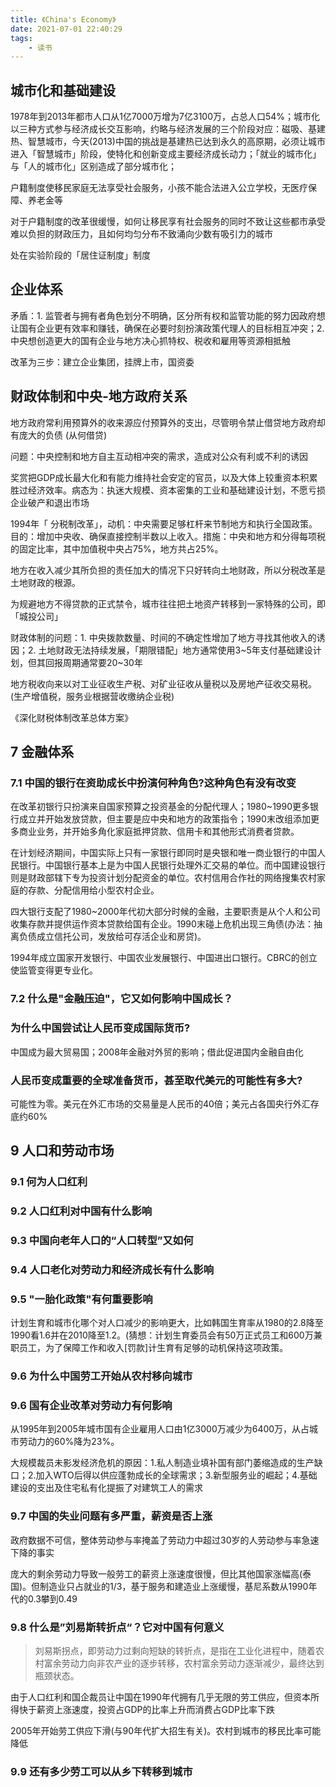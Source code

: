 ```yaml
---
title: 《China's Economy》
date: 2021-07-01 22:40:29
tags:
    - 读书
---
```

## 城市化和基础建设

1978年到2013年都市人口从1亿7000万增为7亿3100万，占总人口54%；城市化以三种方式参与经济成长交互影响，约略与经济发展的三个阶段对应：磁吸、基建热、智慧城市，今天(2013)中国的挑战是基建热已达到永久的高原期，必须让城市进入「智慧城市」阶段，使特化和创新变成主要经济成长动力；「就业的城市化」与「人的城市化」区别造成了部分城市化；

户籍制度使移民家庭无法享受社会服务，小孩不能合法进入公立学校，无医疗保障、养老金等

对于户籍制度的改革很缓慢，如何让移民享有社会服务的同时不致让这些都市承受难以负担的财政压力，且如何均匀分布不致涌向少数有吸引力的城市

处在实验阶段的「居住证制度」制度

## 企业体系

矛盾：1. 监管者与拥有者角色划分不明确，区分所有权和监管功能的努力因政府想让国有企业更有效率和赚钱，确保在必要时刻扮演政策代理人的目标相互冲突；2. 中央想创造更大的国有企业与地方决心抓特权、税收和雇用等资源相抵触

改革为三步：建立企业集团，挂牌上市，国资委

## 财政体制和中央-地方政府关系

地方政府常利用预算外的收来源应付预算外的支出，尽管明令禁止借贷地方政府却有庞大的负债 (从何借贷)

问题：中央控制和地方自主互动相冲突的需求，造成对公众有利或不利的诱因

奖赏把GDP成长最大化和有能力维持社会安定的官员，以及大体上较重资本积累胜过经济效率。病态为：执迷大规模、资本密集的工业和基础建设计划，不愿亏损企业破产和退出市场

1994年「 分税制改革」，动机：中央需要足够杠杆来节制地方和执行全国政策。目的：增加中央收、确保直接控制半数以上收入。措施：中央和地方和分得每项税的固定比率，其中加值税中央占75%，地方共占25%。

地方在收入减少其所负担的责任加大的情况下只好转向土地财政，所以分税改革是土地财政的根源。

为规避地方不得贷款的正式禁令，城市往往把土地资产转移到一家特殊的公司，即「城投公司」

财政体制的问题：1. 中央拨款数量、时间的不确定性增加了地方寻找其他收入的诱因；2. 土地财政无法持续发展，「期限错配」地方通常使用3~5年支付基础建设计划，但其回报周期通常要20~30年

地方税收向来以对工业征收生产税、对矿业征收从量税以及房地产征收交易税。(生产增值税，服务业根据营收缴纳企业税) 

《深化财税体制改革总体方案》

## 7 金融体系
### 7.1 中国的银行在资助成长中扮演何种角色?这种角色有没有改变
在改革初银行只扮演来自国家预算之投资基金的分配代理人；1980~1990更多银行成立并开始发放贷款，但主要是应中央和地方的政策指令；1990末改组添加更多商业业务，并开始多角化家庭抵押贷款、信用卡和其他形式消费者贷款。

在计划经济期间，中国实际上只有一家银行即同时是央银和唯一商业银行的中国人民银行。中国银行基本上是为中国人民银行处理外汇交易的单位。而中国建设银行则是财政部辖下专为投资计划分配资金的单位。农村信用合作社的网络搜集农村家庭的存款、分配信用给小型农村企业。

四大银行支配了1980~2000年代初大部分时候的金融，主要职责是从个人和公司收集存款并提供运作资本贷款给国有企业。1990末碰上危机出现三角债(办法：抽离负债成立信托公司，发放给可存活企业和房贷)。

1994年成立国家开发银行、中国农业发展银行、中国进出口银行。CBRC的创立使监管变得更专业化。
### 7.2 什么是"金融压迫"，它又如何影响中国成长？
### 为什么中国尝试让人民币变成国际货币?
中国成为最大贸易国；2008年金融对外贸的影响；借此促进国内金融自由化
### 人民币变成重要的全球准备货币，甚至取代美元的可能性有多大?
可能性为零。美元在外汇市场的交易量是人民币的40倍；美元占各国央行外汇存底约60%

## 9 人口和劳动市场
### 9.1 何为人口红利
### 9.2 人口红利对中国有什么影响
### 9.3 中国向老年人口的“人口转型”又如何
### 9.4 人口老化对劳动力和经济成长有什么影响
### 9.5 "一胎化政策"有何重要影响
计划生育和城市化哪个对人口减少的影响更大，比如韩国生育率从1980的2.8降至1990看1.6并在2010降至1.2。(猜想：计划生育委员会有50万正式员工和600万兼职员工，为了保障工作和收入[罚款]计生育有足够的动机保持这项政策。
### 9.6 为什么中国劳工开始从农村移向城市
### 9.6 国有企业改革对劳动力有何影响
从1995年到2005年城市国有企业雇用人口由1亿3000万减少为6400万，从占城市劳动力的60%降为23%。

大规模裁员未影发经济危机的原因：1.私人制造业填补国有部门萎缩造成的生产缺口；2.加入WTO后得以供应蓬勃成长的全球需求；3.新型服务业的崛起；4.基础建设的支出及住宅私有化提振了对建筑工人的需求
### 9.7 中国的失业问题有多严重，薪资是否上涨
政府数据不可信，整体劳动参与率掩盖了劳动力中超过30岁的人劳动参与率急速下降的事实

庞大的剩余劳动力导致一般劳工的薪资上涨速度很慢，但比其他国家涨幅高(泰国)。但制造业只占就业的1/3，基于服务和建造业上涨缓慢，基尼系数从1990年代的0.3攀到0.49
### 9.8 什么是”刘易斯转折点“？它对中国有何意义
> 刘易斯拐点，即劳动力过剩向短缺的转折点，是指在工业化进程中，随着农村富余劳动力向非农产业的逐步转移，农村富余劳动力逐渐减少，最终达到瓶颈状态。

由于人口红利和国企裁员让中国在1990年代拥有几乎无限的劳工供应，但资本所得快于薪资上涨速度，投资占GDP的比率上升而消费占GDP比率下跌

2005年开始劳工供应下滑(与90年代扩大招生有关)。农村到城市的移民比率可能降低
### 9.9 还有多少劳工可以从乡下转移到城市